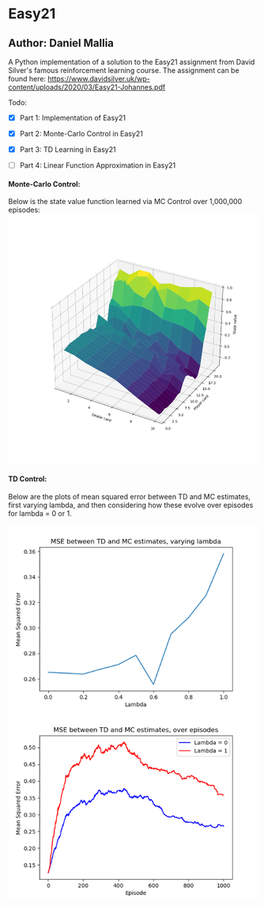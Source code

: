 # Easy21
## Author: Daniel Mallia

A Python implementation of a solution to the Easy21 assignment from David
Silver's famous reinforcement learning course. The assignment can be found
here:
https://www.davidsilver.uk/wp-content/uploads/2020/03/Easy21-Johannes.pdf


Todo:
- [x] Part 1: Implementation of Easy21
- [x] Part 2: Monte-Carlo Control in Easy21
- [x] Part 3: TD Learning in Easy21
- [ ] Part 4: Linear Function Approximation in Easy21


#### Monte-Carlo Control:
Below is the state value function learned via MC Control over 1,000,000
episodes: 
![MC state value function](mc_value_func_1000000_episodes_seed_1234.png)

#### TD Control:
Below are the plots of mean squared error between TD and MC estimates, first
varying lambda, and then considering how these evolve over episodes for lambda
= 0 or 1.

![MSE by lambda](td_mse_by_lambda_1000000_episodes_seed_1234.png)
![MSE by episode](td_mse_by_episode_1000000_episodes_seed_1234.png)
